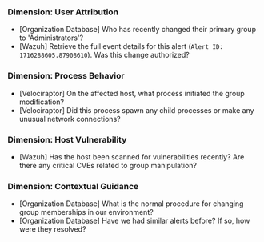 ### Dimension: User Attribution
- [Organization Database] Who has recently changed their primary group to 'Administrators'?
- [Wazuh] Retrieve the full event details for this alert (`Alert ID: 1716288605.87908610`). Was this change authorized?

### Dimension: Process Behavior
- [Velociraptor] On the affected host, what process initiated the group modification?
- [Velociraptor] Did this process spawn any child processes or make any unusual network connections?

### Dimension: Host Vulnerability
- [Wazuh] Has the host been scanned for vulnerabilities recently? Are there any critical CVEs related to group manipulation?

### Dimension: Contextual Guidance
- [Organization Database] What is the normal procedure for changing group memberships in our environment?
- [Organization Database] Have we had similar alerts before? If so, how were they resolved?